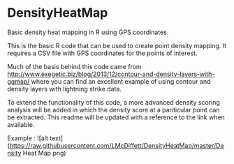 # DensityHeatMap
Basic density heat mapping in R using GPS coordinates.  

This is the basic R code that can be used to create point density mapping.  It requires a CSV file with GPS coordinates for the points of interest.

Much of the basis behind this code came from http://www.exegetic.biz/blog/2013/12/contour-and-density-layers-with-ggmap/ where you can find an excellent example of using contour and density layers with lightning strike data.

To extend the functionality of this code, a more advanced density scoring analysis will be added in which the density score at a pariticular point can be extracted.  This readme will be updated with a reference to the link when available.


Example : 
![alt text](https://raw.githubusercontent.com/LMcDiffett/DensityHeatMap/master/Density Heat Map.png)
